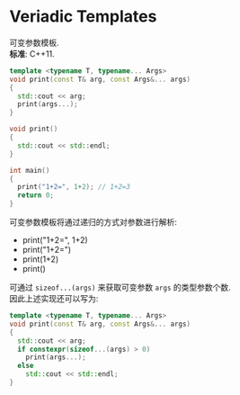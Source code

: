 # Veriadic Templates

可变参数模板.  
**标准**: C++11.  

```cpp
template <typename T, typename... Args>
void print(const T& arg, const Args&... args)
{
  std::cout << arg;
  print(args...);
}

void print()
{
  std::cout << std::endl;
}

int main()
{
  print("1+2=", 1+2); // 1+2=3
  return 0;
}
```
可变参数模板将通过递归的方式对参数进行解析:
 - print("1+2=", 1+2)
 - print("1+2=")
 - print(1+2)
 - print()

可通过 `sizeof...(args)` 来获取可变参数 `args` 的类型参数个数.  
因此上述实现还可以写为:  
```cpp
template <typename T, typename... Args>
void print(const T& arg, const Args&... args)
{
  std::cout << arg;
  if constexpr(sizeof...(args) > 0)
    print(args...);
  else
    std::cout << std::endl;
}
```
